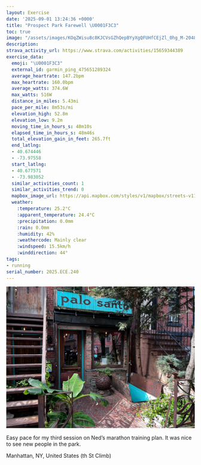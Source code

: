 ```yaml
---
layout: Exercise
date: '2025-09-01 13:24:36 +0000'
title: "Prospect Park Farewell \U0001F3C3"
toc: true
image: "/assets/images/KOqZWisu8c8KJCVsGZhQepBYyXgQFUHfCEjZl_0hg_M-2048x1536.jpg.jpeg"
description:
strava_activity_url: https://www.strava.com/activities/15659344389
exercise_data:
  emoji: "\U0001F3C3"
  external_id: garmin_ping_475651289324
  average_heartrate: 147.2bpm
  max_heartrate: 160.0bpm
  average_watts: 374.6W
  max_watts: 516W
  distance_in_miles: 5.43mi
  pace_per_mile: 8m53s/mi
  elevation_high: 52.8m
  elevation_low: 9.2m
  moving_time_in_hours_s: 48m10s
  elapsed_time_in_hours_s: 48m46s
  total_elevation_gain_in_feet: 265.7ft
  end_latlng:
  - 40.674446
  - -73.97558
  start_latlng:
  - 40.677571
  - -73.983052
  similar_activities_count: 1
  similar_activities_trend: 0
  mapbox_image_url: https://api.mapbox.com/styles/v1/mapbox/streets-v11/static/path-5+787af2-1.0(urgwFngpbML_%40P%5DNe%40Jc%40Nc%40f%40oBFSPs%40L%5DHg%40N%5BV%7D%40Na%40Nw%40Tm%40j%40%7BBd%40oAVcAPc%40TcAd%40sAh%40yBJSHa%40HUHa%40%60%40eAV_AP_%40Jg%40Tu%40PqANOVc%40Ps%40BERGFI%5CeATi%40PQLu%40HcAFGd%40Sn%40Oj%40EB%40v%40~%40%60A~AXZv%40h%40%5EPlAx%40xBbCj%40Zd%40NTJjBb%40%7CADb%40%3FpAKz%40OrA%40T%40j%40Ll%40R%60%40Z%60BjBf%40b%40ZRXH~A%60AhBbBbApA~%40dBn%40dBRr%40%60%40hAb%40bAn%40fALNt%40l%40ZTd%40Rf%40DT%3F%60%40ETETIRMRSXc%40Te%40Ty%40Ji%40D%7D%40Hu%40Lq%40La%40h%40gAr%40s%40%60%40q%40Xq%40ZeALWb%40s%40d%40g%40VUp%40%5DNGVE%7C%40%3FdAH~%40JpBGv%40Qz%40%5Df%40a%40vAmBr%40c%40l%40YXIr%40Cv%40JlAXt%40HH%3FJEPDT%3FXEh%40M%5CO%5EWt%40%7D%40JWNk%40Fu%40E%7DAKo%40%5BkAM_%40aAiBeAsAYe%40o%40_Bq%40iDQuB_%40%7DCk%40eCSo%40We%40m%40aAcAoAMKOESWaBiAmBy%40sAI_A%3FsAN%7DAn%40y%40b%40kA%60%40UF_%40%40qAQO%40UFs%40Zu%40b%40k%40XiAl%40%5DLe%40Z_Cx%40_%40TqA%5EoAl%40c%40JiC%3Fk%40Hg%40Zq%40XgC%60Ae%40JeA%60%40s%40%5ESDQH_%40VMLoA%60B_%40l%40UVc%40fAo%40jBg%40v%40YTIBe%40H_%40Bu%40Cs%40J%7DAx%40WFO%3Fe%40Cs%40U%7BBqAa%40Io%40C%5BDUHe%40%5E_%40j%40U~%40CZAx%40Jx%40Pd%40l%40x%40d%40Vr%40f%40j%40Z%60Az%40t%40x%40b%40d%40RP%60Ab%40b%40FVJx%40LZA~AHf%40Ah%40EhAUN%3F%5EBv%40%40l%40Jl%40RL%3F%7BAW%7DA%3Fq%40BgALiAP%5BBsAO_AUeAa%40_Ag%40a%40%5DuAaBi%40a%40m%40YwA_A%5Da%40w%40wA%5B%5Bq%40Ya%40Ce%40Ba%40JIBGHIrAIVAXSVe%40z%40Qx%40a%40tAQ%60%40k%40jBi%40bA),pin-s-s+e5b22e(-73.98024,40.67643),pin-s-f+89ae00(-73.97274000000012,40.67342000000001)/auto/800x800?access_token=pk.eyJ1Ijoiam9zaGJlY2ttYW4iLCJhIjoiY205eWR2aDd1MWZ6djJrbXc4a3M0bWZleiJ9.XiG9OWkNcZk2QzjJbxLB4A
  weather:
    :temperature: 25.2°C
    :apparent_temperature: 24.4°C
    :precipitation: 0.0mm
    :rain: 0.0mm
    :humidity: 42%
    :weathercode: Mainly clear
    :windspeed: 15.5km/h
    :winddirection: 44°
tags:
- running
serial_number: 2025.ECE.240
---
```

![Prospect Park Farewell](/assets/images/KOqZWisu8c8KJCVsGZhQepBYyXgQFUHfCEjZl_0hg_M-2048x1536.jpg.jpeg)

Easy pace for my third session on Ned’s marathon training plan. It was nice to see new people in the park.

Manhattan, NY, United States (th St Climb)
